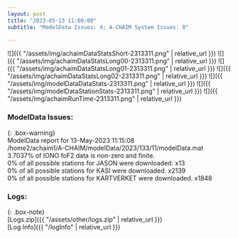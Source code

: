 ```yaml
---
layout: post
title: "2023-05-13 11:00:00"
subtitle: "ModelData Issues: 4; A-CHAIM System Issues: 0"

---
```


![]({{ "/assets/img/achaimDataStatsShort-2313311.png" | relative_url }})
![]({{ "/assets/img/achaimDataStatsLong00-2313311.png" | relative_url }})
![]({{ "/assets/img/achaimDataStatsLong01-2313311.png" | relative_url }})
![]({{ "/assets/img/achaimDataStatsLong02-2313311.png" | relative_url }})
![]({{ "/assets/img/modelDataDataStats-2313311.png" | relative_url }})
![]({{ "/assets/img/modelDataStationStats-2313311.png" | relative_url }})
![]({{ "/assets/img/achaimRunTime-2313311.png" | relative_url }})


### ModelData Issues:  
  
{: .box-warning}  
 ModelData report for 13-May-2023 11:15:08   
 /home2/achaim1/A-CHAIM/modelData/2023/133/11/modelData.mat   
 3.7037% of IONO foF2 data is non-zero and finite.   
 0% of all possible stations for JASON were downloaded. x13   
 0% of all possible stations for KASI were downloaded. x2139   
 0% of all possible stations for KARTVERKET were downloaded. x1848   
  


### Logs:  
  
{: .box-note}  
[Logs.zip]({{ "/assets/other/logs.zip" | relative_url }})  
[Log Info]({{ "/logInfo" | relative_url }})  
